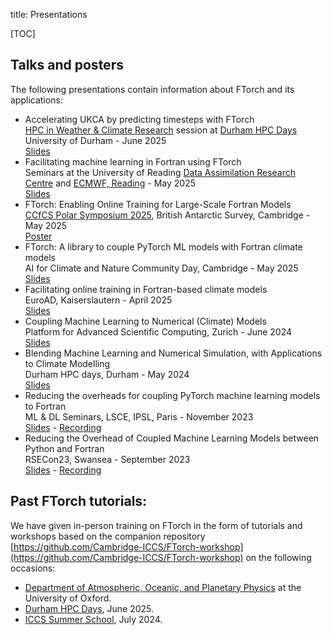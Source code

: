 title: Presentations

[TOC]

## Talks and posters

The following presentations contain information about FTorch and its
applications:

* Accelerating UKCA by predicting timesteps with FTorch<br>
  [HPC in Weather & Climate Research](https://durham.readthedocs.io/en/latest/hpcdays/workshops.html#Weather)
  session at
  [Durham HPC Days](https://www.durham.ac.uk/research/institutes-and-centres/data-science/events-/durham---hpc-days/)
  University of Durham - June 2025<br>
  [Slides](https://hackmd.io/@jwallwork/2025-durham-hpc-days?type=slide)
* Facilitating machine learning in Fortran using FTorch<br>
  Seminars at the University of Reading
  [Data Assimilation Research Centre](https://research.reading.ac.uk/met-darc/news-and-events/darc-seminar-series/)
  and [ECMWF, Reading](https://www.ecmwf.int/en/about/location/ecmwf-reading) -
  May 2025<br>
  [Slides](https://hackmd.io/@jwallwork/darc-seminar-2025?type=slide)
* FTorch: Enabling Online Training for Large-Scale Fortran Models<br>
  [CCfCS Polar Symposium 2025](https://polarnetwork.org/events/ccfcs-polar-symposium-2025/),
  British Antarctic Survey, Cambridge - May 2025<br>
  [Poster](https://niccolozanotti.com/CCfCS-PolarSymposium25/poster.pdf)<br>
* FTorch: A library to couple PyTorch ML models with Fortran climate models<br>
  AI for Climate and Nature Community Day, Cambridge - May 2025<br>
  [Slides](https://niccolozanotti.github.io/ftorch-flash)
* Facilitating online training in Fortran-based climate models<br>
  EuroAD, Kaiserslautern - April 2025<br>
  [Slides](https://hackmd.io/@jwallwork/euroad-2025?type=slide)
* Coupling Machine Learning to Numerical (Climate) Models<br>
  Platform for Advanced Scientific Computing, Zurich - June 2024<br>
  [Slides](https://jackatkinson.net/slides/PASC24)
* Blending Machine Learning and Numerical Simulation, with Applications to Climate Modelling<br>
  Durham HPC days, Durham - May 2024<br>
  [Slides](https://jackatkinson.net/slides/HPC_Durham_2024)
* Reducing the overheads for coupling PyTorch machine learning models to Fortran<br>
  ML & DL Seminars, LSCE, IPSL, Paris - November 2023<br>
  [Slides](https://jackatkinson.net/slides/IPSL_FTorch) - [Recording](https://www.youtube.com/watch?v=-NJGuV6Rz6U)
* Reducing the Overhead of Coupled Machine Learning Models between Python and Fortran<br>
  RSECon23, Swansea - September 2023<br>
  [Slides](https://jackatkinson.net/slides/RSECon23) - [Recording](https://www.youtube.com/watch?v=Ei6H_BoQ7g4&list=PL27mQJy8eDHmibt_aL3M68x-4gnXpxvZP&index=33)

## Past FTorch tutorials:

We have given in-person training on FTorch in the form of tutorials and
workshops based on the companion repository
[https://github.com/Cambridge-ICCS/FTorch-workshop](https://github.com/Cambridge-ICCS/FTorch-workshop)
on the following occasions:

* [Department of Atmospheric, Oceanic, and Planetary Physics](https://www.physics.ox.ac.uk/research/subdepartment/atmospheric-oceanic-and-planetary-physics)
  at the University of Oxford.
* [Durham HPC Days](https://www.durham.ac.uk/research/institutes-and-centres/data-science/events-/durham---hpc-days/),
  June 2025.
* [ICCS Summer School](https://iccs.cam.ac.uk/events/institute-computing-climate-science-annual-summer-school-2024),
  July 2024.
